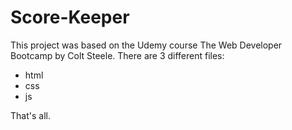 # Score-Keeper
This project was based on the Udemy course The Web Developer Bootcamp by Colt Steele.
There are 3 different files: 
- html
- css
- js

That's all.
